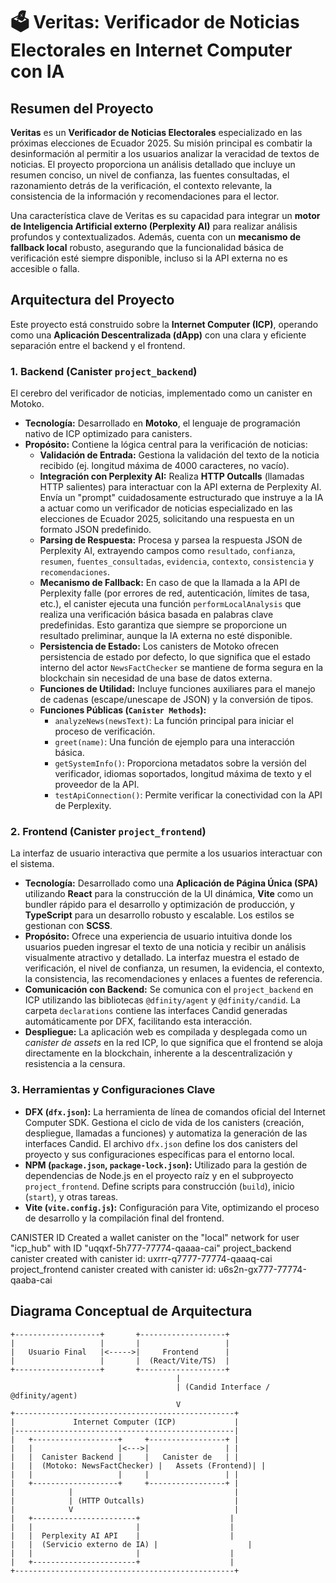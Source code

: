 # 🗳️ Veritas: Verificador de Noticias Electorales en Internet Computer con IA

## Resumen del Proyecto

**Veritas** es un **Verificador de Noticias Electorales** especializado en las próximas elecciones de Ecuador 2025. Su misión principal es combatir la desinformación al permitir a los usuarios analizar la veracidad de textos de noticias. El proyecto proporciona un análisis detallado que incluye un resumen conciso, un nivel de confianza, las fuentes consultadas, el razonamiento detrás de la verificación, el contexto relevante, la consistencia de la información y recomendaciones para el lector.

Una característica clave de Veritas es su capacidad para integrar un **motor de Inteligencia Artificial externo (Perplexity AI)** para realizar análisis profundos y contextualizados. Además, cuenta con un **mecanismo de fallback local** robusto, asegurando que la funcionalidad básica de verificación esté siempre disponible, incluso si la API externa no es accesible o falla.

## Arquitectura del Proyecto

Este proyecto está construido sobre la **Internet Computer (ICP)**, operando como una **Aplicación Descentralizada (dApp)** con una clara y eficiente separación entre el backend y el frontend.

### 1. Backend (Canister `project_backend`)

El cerebro del verificador de noticias, implementado como un canister en Motoko.

* **Tecnología:** Desarrollado en **Motoko**, el lenguaje de programación nativo de ICP optimizado para canisters.
* **Propósito:** Contiene la lógica central para la verificación de noticias:
    * **Validación de Entrada:** Gestiona la validación del texto de la noticia recibido (ej. longitud máxima de 4000 caracteres, no vacío).
    * **Integración con Perplexity AI:** Realiza **HTTP Outcalls** (llamadas HTTP salientes) para interactuar con la API externa de Perplexity AI. Envía un "prompt" cuidadosamente estructurado que instruye a la IA a actuar como un verificador de noticias especializado en las elecciones de Ecuador 2025, solicitando una respuesta en un formato JSON predefinido.
    * **Parsing de Respuesta:** Procesa y parsea la respuesta JSON de Perplexity AI, extrayendo campos como `resultado`, `confianza`, `resumen`, `fuentes_consultadas`, `evidencia`, `contexto`, `consistencia` y `recomendaciones`.
    * **Mecanismo de Fallback:** En caso de que la llamada a la API de Perplexity falle (por errores de red, autenticación, límites de tasa, etc.), el canister ejecuta una función `performLocalAnalysis` que realiza una verificación básica basada en palabras clave predefinidas. Esto garantiza que siempre se proporcione un resultado preliminar, aunque la IA externa no esté disponible.
    * **Persistencia de Estado:** Los canisters de Motoko ofrecen persistencia de estado por defecto, lo que significa que el estado interno del actor `NewsFactChecker` se mantiene de forma segura en la blockchain sin necesidad de una base de datos externa.
    * **Funciones de Utilidad:** Incluye funciones auxiliares para el manejo de cadenas (escape/unescape de JSON) y la conversión de tipos.
    * **Funciones Públicas (`Canister Methods`):**
        * `analyzeNews(newsText)`: La función principal para iniciar el proceso de verificación.
        * `greet(name)`: Una función de ejemplo para una interacción básica.
        * `getSystemInfo()`: Proporciona metadatos sobre la versión del verificador, idiomas soportados, longitud máxima de texto y el proveedor de la API.
        * `testApiConnection()`: Permite verificar la conectividad con la API de Perplexity.

### 2. Frontend (Canister `project_frontend`)

La interfaz de usuario interactiva que permite a los usuarios interactuar con el sistema.

* **Tecnología:** Desarrollado como una **Aplicación de Página Única (SPA)** utilizando **React** para la construcción de la UI dinámica, **Vite** como un bundler rápido para el desarrollo y optimización de producción, y **TypeScript** para un desarrollo robusto y escalable. Los estilos se gestionan con **SCSS**.
* **Propósito:** Ofrece una experiencia de usuario intuitiva donde los usuarios pueden ingresar el texto de una noticia y recibir un análisis visualmente atractivo y detallado. La interfaz muestra el estado de verificación, el nivel de confianza, un resumen, la evidencia, el contexto, la consistencia, las recomendaciones y enlaces a fuentes de referencia.
* **Comunicación con Backend:** Se comunica con el `project_backend` en ICP utilizando las bibliotecas `@dfinity/agent` y `@dfinity/candid`. La carpeta `declarations` contiene las interfaces Candid generadas automáticamente por DFX, facilitando esta interacción.
* **Despliegue:** La aplicación web es compilada y desplegada como un *canister de assets* en la red ICP, lo que significa que el frontend se aloja directamente en la blockchain, inherente a la descentralización y resistencia a la censura.

### 3. Herramientas y Configuraciones Clave

* **DFX (`dfx.json`):** La herramienta de línea de comandos oficial del Internet Computer SDK. Gestiona el ciclo de vida de los canisters (creación, despliegue, llamadas a funciones) y automatiza la generación de las interfaces Candid. El archivo `dfx.json` define los dos canisters del proyecto y sus configuraciones específicas para el entorno local.
* **NPM (`package.json`, `package-lock.json`):** Utilizado para la gestión de dependencias de Node.js en el proyecto raíz y en el subproyecto `project_frontend`. Define scripts para construcción (`build`), inicio (`start`), y otras tareas.
* **Vite (`vite.config.js`):** Configuración para Vite, optimizando el proceso de desarrollo y la compilación final del frontend.


CANISTER ID
Created a wallet canister on the "local" network for user "icp_hub" with ID "uqqxf-5h777-77774-qaaaa-cai" project_backend canister created with canister id: uxrrr-q7777-77774-qaaaq-cai project_frontend canister created with canister id: u6s2n-gx777-77774-qaaba-cai

## Diagrama Conceptual de Arquitectura

```mermaid
+-------------------+       +-------------------+
|                   |       |                   |
|   Usuario Final   |<----->|     Frontend      |
|                   |       |  (React/Vite/TS)  |
+-------------------+       +-------------------+
                                     |
                                     | (Candid Interface / @dfinity/agent)
                                     V
+-------------------------------------------------+
|             Internet Computer (ICP)             |
|-------------------------------------------------|
|   +-------------------+     +-----------------+ |
|   |                   |<--->|                 | |
|   |  Canister Backend |     |   Canister de   | |
|   |  (Motoko: NewsFactChecker) |   Assets (Frontend)| |
|   |                   |     |                 | |
|   +-------------------+     +-----------------+ |
|            |                                    |
|            | (HTTP Outcalls)                    |
|            V                                    |
|   +-----------------------+                    |
|   |                       |                    |
|   |  Perplexity AI API    |                    |
|   |  (Servicio externo de IA) |                    |
|   |                       |                    |
|   +-----------------------+                    |
+-------------------------------------------------+
